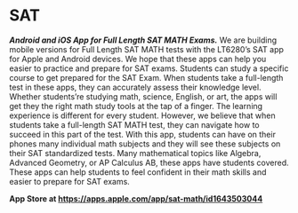 # SAT
***Android and iOS App for Full Length SAT MATH Exams.***
We are building mobile versions for Full Length SAT MATH tests with the LT6280’s SAT app for Apple and Android devices. We hope that these apps can help you easier to practice and prepare for SAT exams. Students can study a specific course to get prepared for the SAT Exam. When students take a full-length test in these apps, they can accurately assess their knowledge level. Whether students’re studying math, science, English, or art, the apps will get they the right math study tools at the tap of a finger. The learning experience is different for every student. However, we believe that when students take a full-length SAT MATH test, they can navigate how to succeed in this part of the test. With this app, students can have on their phones many individual math subjects and they will see these subjects on their SAT standardized tests. Many mathematical topics like Algebra, Advanced Geometry, or AP Calculus AB, these apps have students covered. These apps can help students to feel confident in their math skills and easier to prepare for SAT exams.

**App Store at https://apps.apple.com/app/sat-math/id1643503044** 

